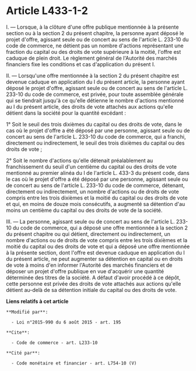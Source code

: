 # Article L433-1-2

I. ― Lorsque, à la clôture d'une offre publique mentionnée à la présente section ou à la section 2 du présent chapitre, la
personne ayant déposé le projet d'offre, agissant seule ou de concert au sens de l'article L. 233-10 du code de commerce, ne
détient pas un nombre d'actions représentant une fraction du capital ou des droits de vote supérieure à la moitié, l'offre
est caduque de plein droit. Le règlement général de l'Autorité des marchés financiers fixe les conditions et cas
d'application du présent I.

II. ― Lorsqu'une offre mentionnée à la section 2 du présent chapitre est devenue caduque en application du I du présent
article, la personne ayant déposé le projet d'offre, agissant seule ou de concert au sens de l'article L. 233-10 du code de
commerce, est privée, pour toute assemblée générale qui se tiendrait jusqu'à ce qu'elle détienne le nombre d'actions
mentionné au I du présent article, des droits de vote attachés aux actions qu'elle détient dans la société pour la quantité
excédant :

1° Soit le seuil des trois dixièmes du capital ou des droits de vote, dans le cas où le projet d'offre a été déposé par une
personne, agissant seule ou de concert au sens de l'article L. 233-10 du code de commerce, qui a franchi, directement ou
indirectement, le seuil des trois dixièmes du capital ou des droits de vote ;

2° Soit le nombre d'actions qu'elle détenait préalablement au franchissement du seuil d'un centième du capital ou des droits
de vote mentionné au premier alinéa du I de l'article L. 433-3 du présent code, dans le cas où le projet d'offre a été déposé
par une personne, agissant seule ou de concert au sens  de l'article L. 233-10 du code de commerce, détenant, directement ou
indirectement, un nombre d'actions ou de droits de vote compris entre les trois dixièmes et la moitié du capital ou des
droits de vote et qui, en moins de douze mois consécutifs, a augmenté sa détention d'au moins un centième du capital ou des
droits de vote de la société.

III. ― La personne, agissant seule ou de concert au sens de l'article L. 233-10 du code de commerce, qui a déposé une offre
mentionnée à la section 2 du présent chapitre ou qui détient, directement ou indirectement, un nombre d'actions ou de droits
de vote compris entre les trois dixièmes et la moitié du capital ou des droits de vote et qui a déposé une offre mentionnée à
la présente section, dont l'offre est devenue caduque en application du I du présent article, ne peut augmenter sa détention
en capital ou en droits de vote à moins d'en informer l'Autorité des marchés financiers et de déposer un projet d'offre
publique en vue d'acquérir une quantité déterminée des titres de la société. A défaut d'avoir procédé à ce dépôt, cette
personne est privée des droits de vote attachés aux actions qu'elle détient au-delà de sa détention initiale du capital ou
des droits de vote.

**Liens relatifs à cet article**

	**Modifié par**:

	  - Loi n°2015-990 du 6 août 2015 - art. 195

	**Cite**:

	  - Code de commerce - art. L233-10

	**Cité par**:

	  - Code monétaire et financier - art. L754-10 (V)
